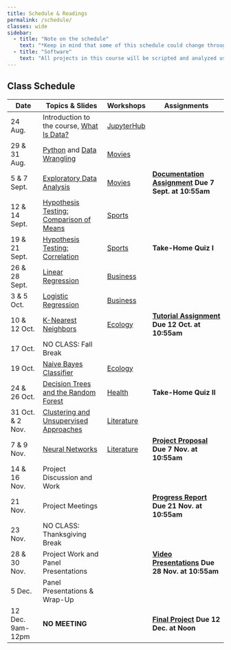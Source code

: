 ```yaml
---
title: Schedule & Readings
permalink: /schedule/
classes: wide
sidebar:
  - title: "Note on the schedule"
    text: "*Keep in mind that some of this schedule could change throughout the semester. However, if anything changes I'll update this page, and I'll be sure to give you plenty of advance notice.*"
  - title: "Software"
    text: "All projects in this course will be scripted and analyzed using Python, an open source programming language and environment. Specifically, we will be using Jupyter Lab as our programming environment. **No previous experience with Python, statistical software packages, or computer programming is required.**"
---
```


## Class Schedule

Date|Topics & Slides|Workshops|Assignments
--|---|---|---
24 Aug.|Introduction to the course, [What Is Data?](/CIS241/slides/whatisdata)|[JupyterHub](/CIS241/jupyterhub)|
29 & 31 Aug.|[Python](/CIS241/slides/pythonbasics) and [Data Wrangling](/CIS241/slides/wrangling)|[Movies](/CIS241/resources/01_movies1.ipynb)|
5 & 7 Sept.|[Exploratory Data Analysis](/CIS241/slides/eda)|[Movies](/CIS241/resources/01_movies2.ipynb)|**[Documentation Assignment](/CIS241/assignments/documentation) Due 7 Sept. at 10:55am**
12 & 14 Sept.|[Hypothesis Testing: Comparison of Means](/CIS241/slides/hypothesis)|[Sports](/CIS241/resources/02_tennis1.ipynb)|
19 & 21 Sept.|[Hypothesis Testing: Correlation](/CIS241/slides/correlation)|[Sports](/CIS241/resources/02_tennis2.ipynb)|**Take-Home Quiz I**
26 & 28 Sept.|[Linear Regression](/CIS241/slides/regression)|[Business](/CIS241/resources/03_airbnb1.ipynb)|
3 & 5 Oct.|[Logistic Regression](/CIS241/slides/logit)|[Business](/CIS241/resources/03_airbnb2.ipynb)
10 & 12 Oct.|[K-Nearest Neighbors](/CIS241/slides/knn)|[Ecology](NONE/CIS241/resources/04_trees1.ipynb)|**[Tutorial Assignment](/CIS241/assignments/tutorial/) Due 12 Oct. at 10:55am**
17 Oct.|NO CLASS: Fall Break
19 Oct.|[Naive Bayes Classifier](/CIS241/slides/naivebayes)|[Ecology](/CIS241/resources/04_trees2.ipynb)|
24 & 26 Oct.|[Decision Trees and the Random Forest](/CIS241/slides/randomforest)|[Health](NONE/CIS241/resources/05_health2.ipynb)|**Take-Home Quiz II**
31 Oct. & 2 Nov.|[Clustering and Unsupervised Approaches](/CIS241/slides/clustering)|[Literature](/CIS241/resources/06_lit1.ipynb)
7 & 9 Nov.|[Neural Networks](/CIS241/slides/neuralnetworks)|[Literature](/CIS241/resources/06_lit2.ipynb)|**[Project Proposal](/CIS241/assignments/project-proposal/) Due 7 Nov. at 10:55am**
14 & 16 Nov.|Project Discussion and Work
21 Nov.|Project Meetings||**[Progress Report](/CIS241/assignments/progress-report) Due 21 Nov. at 10:55am**
23 Nov.|NO CLASS: Thanksgiving Break
28 & 30 Nov.|Project Work and Panel Presentations||**[Video Presentations](/CIS241/assignments/presentation/) Due 28 Nov. at 10:55am**
5 Dec.|Panel Presentations & Wrap-Up||
12 Dec. 9am-12pm|**NO MEETING**||**[Final Project](/CIS241/assignments/final-report) Due 12 Dec. at Noon**
